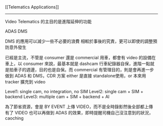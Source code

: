 [[Telematics Applications]]

---

Video Telematics 的主目的是進階延伸的功能

ADAS
DMS


DMS 的應用可以減少一些不必要的浪費
相較於事後的究責，更可以即使的調整預防意外發生

已經是主流，不管是 consumer 還是 commercial 用車，都會有 video 的設備在車上，以 consumer 來說，最基本就是 dashcam 行車紀錄器自保，進階一點就是拍車子的週邊，目的也是自保。而 commercial 有管理目的，則是會再進一步做到 ADAS 和 DMS，CDR 方案 either 是直接 standalone使用，or 本來用 tracker 擴充到 video

Level1: single cam, no integration, no SIM
Level2: single cam + SIM + backend
Level3: multiple cam + SIM + backend + AI

為了節省資源，會是 BY EVENT 上傳 VIDEO，而不是全時錄影然後全部都上傳
有了 VIDEO 也可以再做到 ADAS 的效果，即時提醒司機自己沒注意到的狀況，caoching
